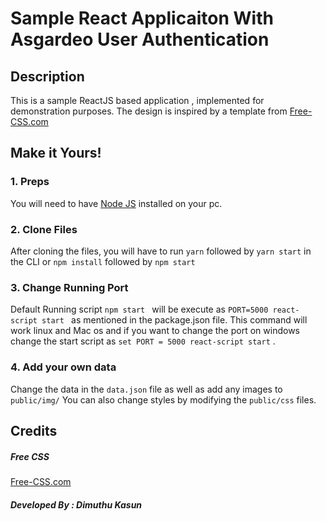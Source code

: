 # Sample React Applicaiton With Asgardeo User Authentication

## Description
This is a sample ReactJS based application , implemented for demonstration purposes. The design is inspired by a template from <a href="https://www.free-css.com/assets/files/free-css-templates/preview/page234/interact/">Free-CSS.com </a>

## Make it Yours!
### 1. Preps
You will need to have <a href="https://nodejs.org/">Node JS</a> installed on your pc. 

### 2. Clone Files
After cloning the files, you will have to run ```yarn``` followed by ```yarn start``` in the CLI or ```npm install``` followed by ```npm start```

### 3. Change Running Port
Default Running script ```npm start ``` will be execute as ```PORT=5000 react-script start ``` as mentioned in the package.json file. This command will work linux and Mac os and if you want to change the port on windows change the start script as ``` set PORT = 5000 react-script start ``` . 

### 4. Add your own data 
Change the data in the ```data.json``` file as well as add any images to ```public/img/```
You can also change styles by modifying the ```public/css``` files.

## Credits
##### Free CSS 
<a href="https://www.free-css.com/assets/files/free-css-templates/preview/page234/interact/">Free-CSS.com </a>

##### Developed By : Dimuthu Kasun
